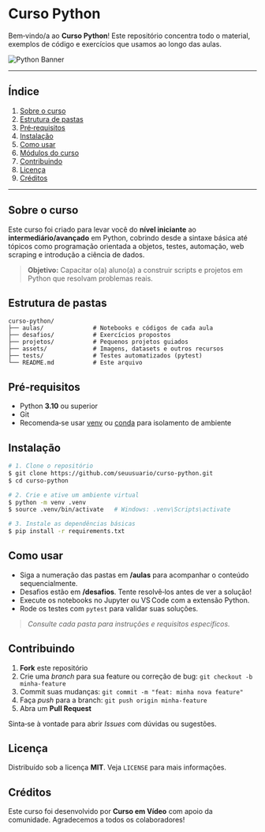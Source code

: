 # Curso Python

Bem‑vindo/a ao **Curso Python**! Este repositório concentra todo o material, exemplos de código e exercícios que usamos ao longo das aulas.

![Python Banner](https://img.shields.io/badge/Python-3.12-blue?logo=python)

---

## Índice

1. [Sobre o curso](#sobre-o-curso)
2. [Estrutura de pastas](#estrutura-de-pastas)
3. [Pré‑requisitos](#pré-requisitos)
4. [Instalação](#instalação)
5. [Como usar](#como‑usar)
6. [Módulos do curso](#módulos-do-curso)
7. [Contribuindo](#contribuindo)
8. [Licença](#licença)
9. [Créditos](#créditos)

---

## Sobre o curso

Este curso foi criado para levar você do **nível iniciante** ao **intermediário/avançado** em Python, cobrindo desde a sintaxe básica até tópicos como programação orientada a objetos, testes, automação, web scraping e introdução a ciência de dados.

> **Objetivo:** Capacitar o(a) aluno(a) a construir scripts e projetos em Python que resolvam problemas reais.

## Estrutura de pastas

```
curso-python/
├── aulas/              # Notebooks e códigos de cada aula
├── desafios/           # Exercícios propostos
├── projetos/           # Pequenos projetos guiados
├── assets/             # Imagens, datasets e outros recursos
├── tests/              # Testes automatizados (pytest)
└── README.md           # Este arquivo
```

## Pré‑requisitos

* Python **3.10** ou superior
* Git
* Recomenda‑se usar [venv](https://docs.python.org/pt-br/3/library/venv.html) ou [conda](https://docs.conda.io/) para isolamento de ambiente

## Instalação

```bash
# 1. Clone o repositório
$ git clone https://github.com/seuusuario/curso-python.git
$ cd curso-python

# 2. Crie e ative um ambiente virtual
$ python -m venv .venv
$ source .venv/bin/activate   # Windows: .venv\Scripts\activate

# 3. Instale as dependências básicas
$ pip install -r requirements.txt
```

## Como usar

* Siga a numeração das pastas em **/aulas** para acompanhar o conteúdo sequencialmente.
* Desafios estão em **/desafios**. Tente resolvê‑los antes de ver a solução!
* Execute os notebooks no Jupyter ou VS Code com a extensão Python.
* Rode os testes com `pytest` para validar suas soluções.

> *Consulte cada pasta para instruções e requisitos específicos.*

## Contribuindo

1. **Fork** este repositório
2. Crie uma *branch* para sua feature ou correção de bug: `git checkout -b minha-feature`
3. Commit suas mudanças: `git commit -m "feat: minha nova feature"`
4. Faça *push* para a branch: `git push origin minha-feature`
5. Abra um **Pull Request**

Sinta‑se à vontade para abrir *Issues* com dúvidas ou sugestões.

## Licença

Distribuído sob a licença **MIT**. Veja `LICENSE` para mais informações.

## Créditos

Este curso foi desenvolvido por **Curso em Vídeo** com apoio da comunidade. Agradecemos a todos os colaboradores!
